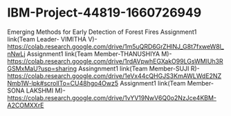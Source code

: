 # IBM-Project-44819-1660726949
Emerging Methods for Early Detection of Forest Fires
Assignment1 link(Team Leader- VIMITHA V)- https://colab.research.google.com/drive/1m5uQRD6GrZHlNJ_G8t7fxweW8l_nNwLj
Assignment1 link(Team Member-THANUSHIYA M)- https://colab.research.google.com/drive/1rdAVpwhEGXakO99LGsWMlUh3RGSMxMaU?usp=sharing
Assingnment1 link(Team Member-SUJI R)- https://colab.research.google.com/drive/1eVx44cQHGJS3KmAWLWdE2NZNmb1W-lpk#scrollTo=CU48hgo4Owz5
Assignment1 link(Team Member-SONA LAKSHMI M)- https://colab.research.google.com/drive/1vYV19NwV6Q0o2NzJce4KBM-A2COMXXrE
